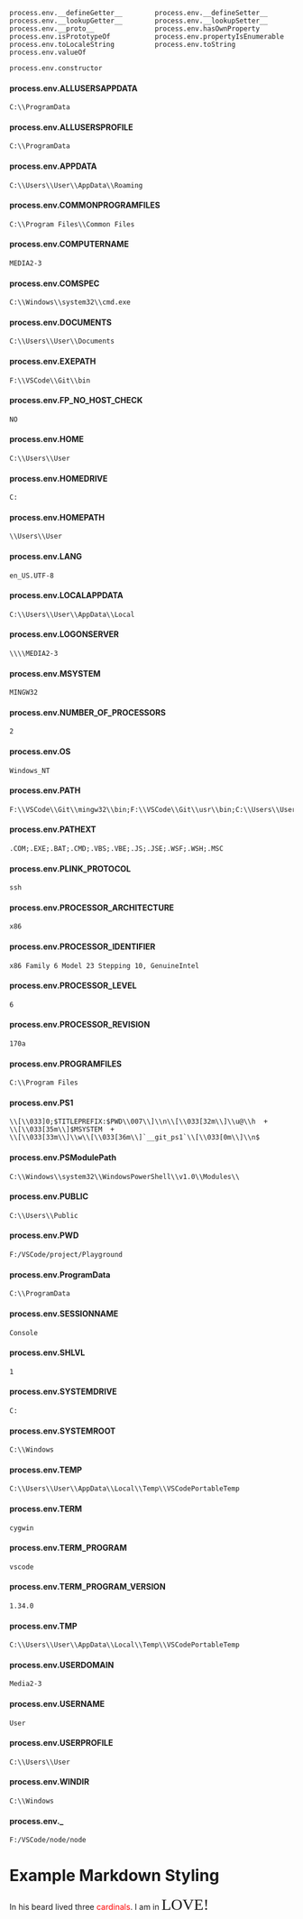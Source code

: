     process.env.__defineGetter__        process.env.__defineSetter__
    process.env.__lookupGetter__        process.env.__lookupSetter__
    process.env.__proto__               process.env.hasOwnProperty
    process.env.isPrototypeOf           process.env.propertyIsEnumerable
    process.env.toLocaleString          process.env.toString
    process.env.valueOf
    
    process.env.constructor

#### process.env.ALLUSERSAPPDATA
    C:\\ProgramData
#### process.env.ALLUSERSPROFILE
    C:\\ProgramData
#### process.env.APPDATA
    C:\\Users\\User\\AppData\\Roaming
#### process.env.COMMONPROGRAMFILES
    C:\\Program Files\\Common Files
#### process.env.COMPUTERNAME
    MEDIA2-3
#### process.env.COMSPEC
    C:\\Windows\\system32\\cmd.exe
#### process.env.DOCUMENTS
    C:\\Users\\User\\Documents
#### process.env.EXEPATH
    F:\\VSCode\\Git\\bin
#### process.env.FP_NO_HOST_CHECK
    NO
#### process.env.HOME
    C:\\Users\\User
#### process.env.HOMEDRIVE
    C:
#### process.env.HOMEPATH
    \\Users\\User
#### process.env.LANG
    en_US.UTF-8
#### process.env.LOCALAPPDATA
    C:\\Users\\User\\AppData\\Local
#### process.env.LOGONSERVER
    \\\\MEDIA2-3
#### process.env.MSYSTEM
    MINGW32
#### process.env.NUMBER_OF_PROCESSORS
    2
#### process.env.OS
    Windows_NT
#### process.env.PATH
    F:\\VSCode\\Git\\mingw32\\bin;F:\\VSCode\\Git\\usr\\bin;C:\\Users\\User\\bin;C:\\Windows\\system32;C:\\Windows;C:\\Windows\\System32\\Wbem;C:\\Windows\\System32\\WindowsPowerShell\\v1.0;F:\\VSCode\\node
#### process.env.PATHEXT
    .COM;.EXE;.BAT;.CMD;.VBS;.VBE;.JS;.JSE;.WSF;.WSH;.MSC
#### process.env.PLINK_PROTOCOL
    ssh
#### process.env.PROCESSOR_ARCHITECTURE
    x86
#### process.env.PROCESSOR_IDENTIFIER
    x86 Family 6 Model 23 Stepping 10, GenuineIntel
#### process.env.PROCESSOR_LEVEL
    6
#### process.env.PROCESSOR_REVISION
    170a
#### process.env.PROGRAMFILES
    C:\\Program Files
#### process.env.PS1
    \\[\\033]0;$TITLEPREFIX:$PWD\\007\\]\\n\\[\\033[32m\\]\\u@\\h  +
    \\[\\033[35m\\]$MSYSTEM  +
    \\[\\033[33m\\]\\w\\[\\033[36m\\]`__git_ps1`\\[\\033[0m\\]\\n$ 
#### process.env.PSModulePath
    C:\\Windows\\system32\\WindowsPowerShell\\v1.0\\Modules\\
#### process.env.PUBLIC
    C:\\Users\\Public
#### process.env.PWD
    F:/VSCode/project/Playground
#### process.env.ProgramData
    C:\\ProgramData
#### process.env.SESSIONNAME
    Console
#### process.env.SHLVL
    1
#### process.env.SYSTEMDRIVE
    C:
#### process.env.SYSTEMROOT
    C:\\Windows
#### process.env.TEMP
    C:\\Users\\User\\AppData\\Local\\Temp\\VSCodePortableTemp
#### process.env.TERM
    cygwin
#### process.env.TERM_PROGRAM
    vscode
#### process.env.TERM_PROGRAM_VERSION
    1.34.0
#### process.env.TMP
    C:\\Users\\User\\AppData\\Local\\Temp\\VSCodePortableTemp
#### process.env.USERDOMAIN
    Media2-3
#### process.env.USERNAME
    User
#### process.env.USERPROFILE
    C:\\Users\\User
#### process.env.WINDIR
    C:\\Windows
#### process.env._
    F:/VSCode/node/node


# Example Markdown Styling
In his beard lived three <span style="color:red">cardinals</span>.
I am in <span style="font-family:Papyrus; font-size:2em;">LOVE!</span>